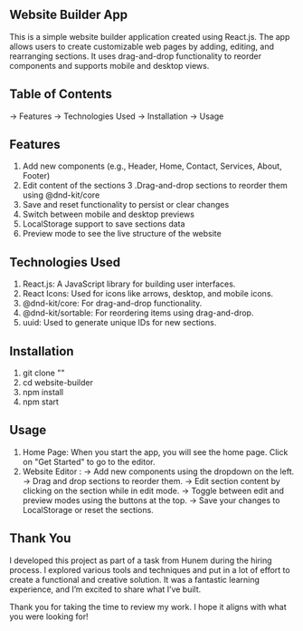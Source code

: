 ## Website Builder App
This is a simple website builder application created using React.js. The app allows users to create customizable web pages by adding, editing, and rearranging sections. It uses drag-and-drop functionality to reorder components and supports mobile and desktop views.

## Table of Contents
-> Features
-> Technologies Used
-> Installation
-> Usage

##  Features
1. Add new components (e.g., Header, Home, Contact, Services, About, Footer)
2. Edit content of the sections
3 .Drag-and-drop sections to reorder them using @dnd-kit/core
4. Save and reset functionality to persist or clear changes
5. Switch between mobile and desktop previews
6. LocalStorage support to save sections data
7. Preview mode to see the live structure of the website

## Technologies Used
1. React.js: A JavaScript library for building user interfaces.
2. React Icons: Used for icons like arrows, desktop, and mobile icons.
3. @dnd-kit/core: For drag-and-drop functionality.
4. @dnd-kit/sortable: For reordering items using drag-and-drop.
5. uuid: Used to generate unique IDs for new sections.

## Installation
1. git clone ""
2. cd website-builder
3. npm install
4. npm start

## Usage
1. Home Page: When you start the app, you will see the home page. Click on "Get Started" to go to the editor.
2. Website Editor :
   -> Add new components using the dropdown on the left.
   -> Drag and drop sections to reorder them.
   -> Edit section content by clicking on the section while in edit mode.
   -> Toggle between edit and preview modes using the buttons at the top.
   -> Save your changes to LocalStorage or reset the sections.

## Thank You
I developed this project as part of a task from Hunem during the hiring process. I explored various tools and techniques and put in a lot of effort to create a functional and creative solution. It was a fantastic learning experience, and I’m excited to share what I’ve built.

Thank you for taking the time to review my work. I hope it aligns with what you were looking for!
